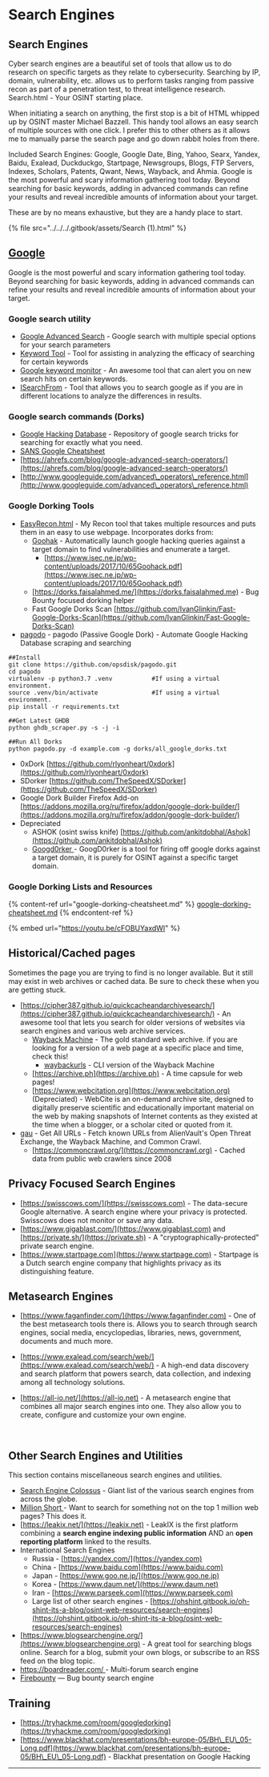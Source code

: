 # Search Engines

## **Search Engines**

Cyber search engines are a beautiful set of tools that allow us to do research on specific targets as they relate to cybersecurity. Searching by IP, domain, vulnerability, etc. allows us to perform tasks ranging from passive recon as part of a penetration test, to threat intelligence research. Search.html - Your OSINT starting place.

When initiating a search on anything, the first stop is a bit of HTML whipped up by OSINT master Michael Bazzell. This handy tool allows an easy search of multiple sources with one click. I prefer this to other others as it allows me to manually parse the search page and go down rabbit holes from there.

Included Search Engines: Google, Google Date, Bing, Yahoo, Searx, Yandex, Baidu, Exalead, Duckduckgo, Startpage, Newsgroups, Blogs, FTP Servers, Indexes, Scholars, Patents, Qwant, News, Wayback, and Ahmia. Google is the most powerful and scary information gathering tool today. Beyond searching for basic keywords, adding in advanced commands can refine your results and reveal incredible amounts of information about your target.

These are by no means exhaustive, but they are a handy place to start.

{% file src="../../../.gitbook/assets/Search (1).html" %}

## [**Google**](https://google.com)

Google is the most powerful and scary information gathering tool today. Beyond searching for basic keywords, adding in advanced commands can refine your results and reveal incredible amounts of information about your target.

### Google search utility

* [Google Advanced Search](https://www.google.com/advanced\_search) - Google search with multiple special options for your search parameters
* [Keyword Tool](https://keywordtool.io) - Tool for assisting in analyzing the efficacy of searching for certain keywords
* [Google keyword monitor](https://www.google.com/alerts) - An awesome tool that can alert you on new search hits on certain keywords.
* [ISearchFrom](https://isearchfrom.com) - Tool that allows you to search google as if you are in different locations to analyze the differences in results.

### Google search commands (Dorks)

* [Google Hacking Database](https://www.exploit-db.com/google-hacking-database) - Repository of google search tricks for searching for exactly what you need.
* [SANS Google Cheatsheet](https://www.sans.org/security-resources/GoogleCheatSheet.pdf)
* [https://ahrefs.com/blog/google-advanced-search-operators/](https://ahrefs.com/blog/google-advanced-search-operators/)
* [http://www.googleguide.com/advanced\_operators\_reference.html](http://www.googleguide.com/advanced\_operators\_reference.html)

### Google Dorking Tools

* [EasyRecon.html](https://s0cm0nkey.github.io/EasyRecon.html) - My Recon tool that takes multiple resources and puts them in an easy to use webpage. Incorporates dorks from:
  * [Goohak](https://github.com/1N3/Goohak/) - Automatically launch google hacking queries against a target domain to find vulnerabilities and enumerate a target.
    * [https://www.isec.ne.jp/wp-content/uploads/2017/10/65Goohack.pdf](https://www.isec.ne.jp/wp-content/uploads/2017/10/65Goohack.pdf)
  * [https://dorks.faisalahmed.me/](https://dorks.faisalahmed.me) - Bug Bounty focused dorking helper
  * Fast Google Dorks Scan [https://github.com/IvanGlinkin/Fast-Google-Dorks-Scan](https://github.com/IvanGlinkin/Fast-Google-Dorks-Scan)
* [pagodo](https://github.com/opsdisk/pagodo) - pagodo (Passive Google Dork) - Automate Google Hacking Database scraping and searching

```
##Install
git clone https://github.com/opsdisk/pagodo.git
cd pagodo
virtualenv -p python3.7 .venv           #If using a virtual environment.
source .venv/bin/activate               #If using a virtual environment.
pip install -r requirements.txt

##Get Latest GHDB
python ghdb_scraper.py -s -j -i

##Run All Dorks
python pagodo.py -d example.com -g dorks/all_google_dorks.txt
```

* 0xDork [https://github.com/rlyonheart/0xdork](https://github.com/rlyonheart/0xdork)
* SDorker [https://github.com/TheSpeedX/SDorker](https://github.com/TheSpeedX/SDorker)
* Google Dork Builder Firefox Add-on [https://addons.mozilla.org/ru/firefox/addon/google-dork-builder/](https://addons.mozilla.org/ru/firefox/addon/google-dork-builder/)
* Depreciated
  * ASHOK (osint swiss knife) [https://github.com/ankitdobhal/Ashok](https://github.com/ankitdobhal/Ashok)
  * [Googd0rker ](https://github.com/ZephrFish/GoogD0rker/)- GoogD0rker is a tool for firing off google dorks against a target domain, it is purely for OSINT against a specific target domain.

### Google Dorking Lists and Resources

{% content-ref url="google-dorking-cheatsheet.md" %}
[google-dorking-cheatsheet.md](google-dorking-cheatsheet.md)
{% endcontent-ref %}

{% embed url="https://youtu.be/cFOBUYaxdWI" %}

## **Historical/Cached pages**

Sometimes the page you are trying to find is no longer available. But it still may exist in web archives or cached data. Be sure to check these when you are getting stuck.



* [https://cipher387.github.io/quickcacheandarchivesearch/](https://cipher387.github.io/quickcacheandarchivesearch/) - An awesome tool that lets you search for older versions of websites via search engines and various web archive services.
  * [Wayback Machine](https://web.archive.org) - The gold standard web archive. if you are looking for a version of a web page at a specific place and time, check this!
    * [waybackurls](https://github.com/tomnomnom/waybackurls) - CLI version of the Wayback Machine
  * [https://archive.ph](https://archive.ph) - A time capsule for web pages!
  * [https://www.webcitation.org](https://www.webcitation.org) (Depreciated) - WebCite is an on-demand archive site, designed to digitally preserve scientific and educationally important material on the web by making snapshots of Internet contents as they existed at the time when a blogger, or a scholar cited or quoted from it.
* [gau](https://github.com/lc/gau) - Get All URLs - Fetch known URLs from AlienVault's Open Threat Exchange, the Wayback Machine, and Common Crawl.
  * [https://commoncrawl.org/](https://commoncrawl.org) - Cached data from public web crawlers since 2008

## Privacy Focused Search Engines

* [https://swisscows.com/](https://swisscows.com) - The data-secure Google alternative. A search engine where your privacy is protected. Swisscows does not monitor or save any data.
* [https://www.gigablast.com/](https://www.gigablast.com) and [https://private.sh/](https://private.sh) - A "cryptographically-protected" private search engine.
* [https://www.startpage.com](https://www.startpage.com) - Startpage is a Dutch search engine company that highlights privacy as its distinguishing feature.

## Metasearch Engines

* [https://www.faganfinder.com/](https://www.faganfinder.com) - One of the best metasearch tools there is. Allows you to search through search engines, social media, encyclopedias, libraries, news, government, documents and much more.
* [https://www.exalead.com/search/web/](https://www.exalead.com/search/web/) - A high-end data discovery and search platform that powers search, data collection, and indexing among all technology solutions.
*   [https://all-io.net/](https://all-io.net) - A metasearch engine that combines all major search engines into one. They also allow you to create, configure and customize your own engine.

    ​

## Other Search Engines and Utilities

This section contains miscellaneous search engines and utilities.

* [Search Engine Colossus](https://www.searchenginecolossus.com) - Giant list of the various search engines from across the globe.
* [Million Short ](https://millionshort.com)- Want to search for something not on the top 1 million web pages? This does it.
* [https://leakix.net/](https://leakix.net) - LeakIX is the first platform combining a **search engine indexing public information** AND an **open reporting platform** linked to the results.
* International Search Engines
  * Russia - [https://yandex.com/](https://yandex.com)
  * China - [https://www.baidu.com](https://www.baidu.com)
  * Japan - [https://www.goo.ne.jp/](https://www.goo.ne.jp)
  * Korea - [https://www.daum.net/](https://www.daum.net)
  * Iran - [https://www.parseek.com](https://www.parseek.com)
  * Large list of other search engines - [https://ohshint.gitbook.io/oh-shint-its-a-blog/osint-web-resources/search-engines](https://ohshint.gitbook.io/oh-shint-its-a-blog/osint-web-resources/search-engines)
* [https://www.blogsearchengine.org/](https://www.blogsearchengine.org) - A great tool for searching blogs online. Search for a blog, submit your own blogs, or subscribe to an RSS feed on the blog topic.
* [https://boardreader.com/ ](https://boardreader.com) - Multi-forum search engine
* [Firebounty](https://firebounty.com) — Bug bounty search engine

## **Training**

* [https://tryhackme.com/room/googledorking](https://tryhackme.com/room/googledorking)
* [https://www.blackhat.com/presentations/bh-europe-05/BH\_EU\_05-Long.pdf](https://www.blackhat.com/presentations/bh-europe-05/BH\_EU\_05-Long.pdf) - Blackhat presentation on Google Hacking

****
